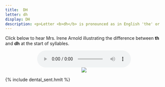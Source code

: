 ```yaml
---
title:  DH
letter: dh
display: DH
description: <p>Letter <b>dh</b> is pronounced as in English 'the' or 'this' but never as in English 'thick' or 'thin'. It is  pronounced with the tip of the tongue between the teeth, permitting air to flow between the tongue and teeth. It is a voiced sound (made with the vocal cords vibrating). </p>
---
```



Click below to hear Mrs. Irene Arnold illustrating the difference between <b>th</b> and <b>dh</b> at the start of syllables.


<center>
<audio controls src="{{ site.baseurl }}/assets/audio/th_dh.mp3" type="audio/mpeg">Your browser does not support the audio element.</audio><br/>
<img src="{{ site.baseurl }}/assets/gif//th_dh_comp.gif" border="0">
</center>

{% include dental_sent.hmlt %}			
